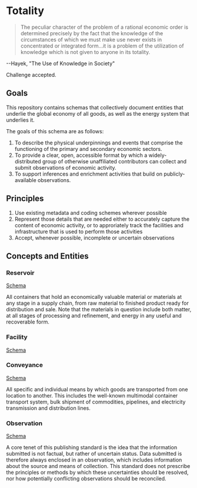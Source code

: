 # Totality

> The peculiar character of the problem of a rational economic order is determined precisely by the fact that the knowledge of the circumstances of which we must make use never exists in concentrated or integrated form...it is a problem of the utilization of knowledge which is not given to anyone in its totality.

--Hayek, "The Use of Knowledge in Society"

Challenge accepted.

## Goals

This repository contains schemas that collectively document entities that underlie the global economy of all goods, as well as the energy system that underlies it.

The goals of this schema are as follows:

1. To describe the physical underpinnings and events that comprise the functioning of the primary and secondary economic sectors.
2. To provide a clear, open, accessible format by which a widely-distributed group of otherwise unaffiliated contributors can collect and submit observations of economic activity.
3. To support inferences and enrichment activities that build on publicly-available observations.

## Principles

1. Use existing metadata and coding schemes wherever possible
2. Represent those details that are needed either to accurately capture the content of economic activity, or to approriately track the facilities and infrastructure that is used to perform those activities
3. Accept, whenever possible, incomplete or uncertain observations

## Concepts and Entities

### Reservoir

[Schema](reservoir.schema.json)

All containers that hold an economically valuable material or materials at any stage in a supply chain, from raw material to finished product ready for distribution and sale. Note that the materials in question include both matter, at all stages of processing and refinement, and energy in any useful and recoverable form.

### Facility

[Schema](schemas/facility.schema.json)

### Conveyance

[Schema](schemas/conveyance.schema.json)

All specific and individual means by which goods are transported from one location to another. This includes the well-known multimodal container transport system, bulk shipment of commodities, pipelines, and electricity transmission and distribution lines.

### Observation

[Schema](schemas/observtion.schema.json)

A core tenet of this publishing standard is the idea that the information submitted is not factual, but rather of uncertain status. Data submitted is therefore always enclosed in an observation, which includes information about the source and means of collection. This standard does not prescribe the principles or methods by which these uncertainties should be resolved, nor how potentially conflicting observations should be reconciled.
